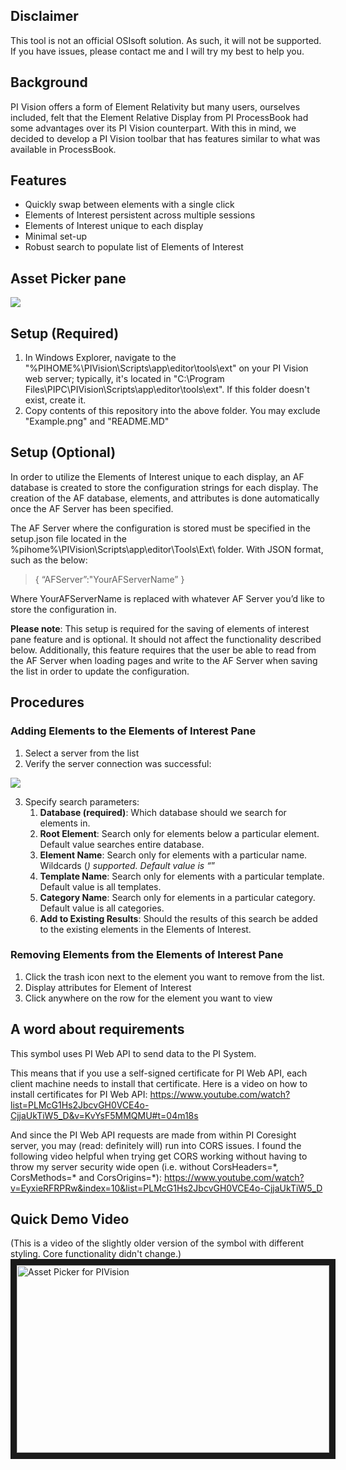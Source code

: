 ## Disclaimer
This tool is not an official OSIsoft solution.  As such, it will not be supported.  If you have issues, please contact me and I will try my best to help you.

## Background
PI Vision offers a form of Element Relativity but many users, ourselves included, felt that the Element Relative Display from PI ProcessBook had some advantages over its PI Vision counterpart.  With this in mind, we decided to develop a PI Vision toolbar that has features similar to what was available in ProcessBook. 

## Features
- Quickly swap between elements with a single click 
- Elements of Interest persistent across multiple sessions 
- Elements of Interest unique to each display 
- Minimal set-up 
- Robust search to populate list of Elements of Interest

## Asset Picker pane

<img src="https://github.com/osipmartin/PI-Coresight-Custom-Symbols/blob/master/Community%20Samples/CoolTeam/Example.png" />

## Setup (Required)

1. In Windows Explorer, navigate to the "%PIHOME%\PIVision\Scripts\app\editor\tools\ext" on your PI Vision web server; typically, it's located in "C:\Program Files\PIPC\PIVision\Scripts\app\editor\tools\ext".
If this folder doesn't exist, create it.
2. Copy contents of this repository into the above folder.  You may exclude "Example.png" and "README.MD"

## Setup (Optional)

In order to utilize the Elements of Interest unique to each display, an AF database is created to store the configuration strings for each display. The creation of the AF database, elements, and attributes is done automatically once the AF Server has been specified.

The AF Server where the configuration is stored must be specified in the setup.json file located in the %pihome%\PIVision\Scripts\app\editor\Tools\Ext\ folder. With JSON format, such as the below: 
>{
	“AFServer”:"YourAFServerName” 
} 

Where YourAFServerName is replaced with whatever AF Server you’d like to store the configuration in.

<b>Please note</b>: This setup is required for the saving of elements of interest pane feature and is optional. It should not affect the functionality described below. Additionally, this feature requires that the user be able to read from the AF Server when loading pages and write to the AF Server when saving the list in order to update the configuration.

## Procedures 

### Adding Elements to the Elements of Interest Pane 
1. Select a server from the list 
2. Verify the server connection was successful:

<img src="http://imgur.com/ra3xpQG.png" />

3. Specify search parameters: 
    1. <b>Database (required)</b>: Which database should we search for elements in. 
    2. <b>Root Element</b>: Search only for elements below a particular element.  Default value searches entire database.  
    3. <b>Element Name</b>: Search only for elements with a particular name.  Wildcards (*) supported.  Default value is “*” 
    4. <b>Template Name</b>: Search only for elements with a particular template.  Default value is all templates. 
    5. <b>Category Name</b>: Search only for elements in a particular category.  Default value is all categories. 
    6. <b>Add to Existing Results</b>: Should the results of this search be added to the existing elements in the Elements of Interest.
    
### Removing Elements from the Elements of Interest Pane 
1. Click the trash icon next to the element you want to remove from the list. 
2. Display attributes for Element of Interest 
3. Click anywhere on the row for the element you want to view 

## A word about requirements

This symbol uses PI Web API to send data to the PI System.

This means that if you use a self-signed certificate for PI Web API, each client machine needs to install that certificate. 
Here is a video on how to install certificates for PI Web API: https://www.youtube.com/watch?list=PLMcG1Hs2JbcvGH0VCE4o-CjjaUkTiW5_D&v=KvYsF5MMQMU#t=04m18s

And since the PI Web API requests are made from within PI Coresight server, you may (read: definitely will) run into CORS issues.
I found the following video helpful when trying get CORS working without having to throw my server security wide open
 (i.e. without CorsHeaders=\*, CorsMethods=\* and CorsOrigins=*): https://www.youtube.com/watch?v=EyxieRFRPRw&index=10&list=PLMcG1Hs2JbcvGH0VCE4o-CjjaUkTiW5_D

## Quick Demo Video

(This is a video of the slightly older version of the symbol with different styling. Core functionality didn't change.) 
<a href="https://youtu.be/3cOMefteQlE" target="_blank"><img src="http://img.youtube.com/vi/3cOMefteQlE/0.jpg" 
alt="Asset Picker for PIVision" width="500" height="300" border="10" /></a>
